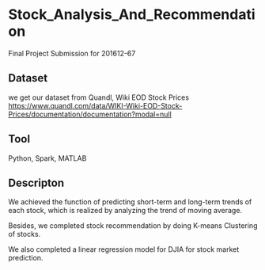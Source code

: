 # Stock_Analysis_And_Recommendation
Final Project Submission for 201612-67    

## Dataset    
we get our dataset from Quandl, Wiki EOD Stock Prices   
https://www.quandl.com/data/WIKI-Wiki-EOD-Stock-Prices/documentation/documentation?modal=null    

## Tool
Python, Spark, MATLAB

## Descripton

We achieved the function of predicting short-term and long-term trends of each stock, which is realized by analyzing the trend of moving average.    

Besides, we completed stock recommendation by doing K-means Clustering of stocks.    

We also completed a linear regression model for DJIA for stock market prediction.

